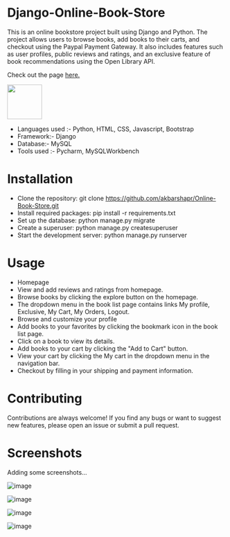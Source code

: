 # Django-Online-Book-Store

This is an online bookstore project built using Django and Python. The project allows users to browse books, add books to their carts, and checkout using the Paypal Payment Gateway. It also includes features such as user profiles, public reviews and ratings, and an exclusive feature of book recommendations using the Open Library API. 

Check out the page <a href="https://akbarsha.pythonanywhere.com/book/home/">here.</a>

<img src="https://media.giphy.com/media/Vl15J2CSrxChJff5qT/giphy.gif" width=80 height=80>

- Languages used :- Python, HTML, CSS, Javascript, Bootstrap
- Framework:- Django
- Database:- MySQL
- Tools used :- Pycharm, MySQLWorkbench
 
# Installation
- Clone the repository: git clone https://github.com/akbarshapr/Online-Book-Store.git
- Install required packages: pip install -r requirements.txt
- Set up the database: python manage.py migrate
- Create a superuser: python manage.py createsuperuser
- Start the development server: python manage.py runserver

# Usage
- Homepage
- View and add reviews and ratings from homepage.
- Browse books by clicking the explore button on the homepage.
- The dropdown menu in the book list page contains links My profile, Exclusive, My Cart, My Orders, Logout.
- Browse and customize your profile
- Add books to your favorites by clicking the bookmark icon in the book list page.
- Click on a book to view its details.
- Add books to your cart by clicking the "Add to Cart" button.
- View your cart by clicking the My cart in the dropdown menu in the navigation bar.
- Checkout by filling in your shipping and payment information.

# Contributing

Contributions are always welcome! If you find any bugs or want to suggest new features, please open an issue or submit a pull request.

# Screenshots

Adding some screenshots...

![image](https://user-images.githubusercontent.com/102457528/229275657-3ecb447d-9ef8-4a2d-a11f-4cdeb7eca737.png)

![image](https://user-images.githubusercontent.com/102457528/230014882-3ffc4d29-b07b-4579-af1e-a1e1448c4265.png)

![image](https://user-images.githubusercontent.com/102457528/229275684-45468f5a-510f-456d-ab60-2d05e91f7bef.png)

![image](https://user-images.githubusercontent.com/102457528/229301619-b98379f6-4c2b-4bff-843a-a7f5a4f19c22.png)
